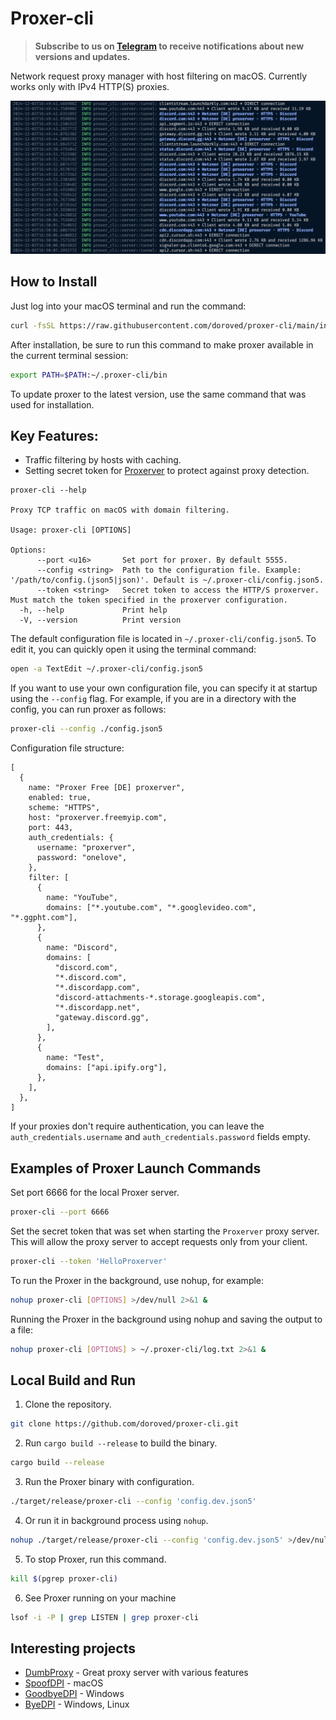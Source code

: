 # Proxer-cli

> **Subscribe to us on [Telegram](https://t.me/macproxer) to receive notifications about new versions and updates.**

Network request proxy manager with host filtering on macOS. Currently works only with IPv4 HTTP(S) proxies.

![proxer screenshot](screenshot.png)

## How to Install

Just log into your macOS terminal and run the command:

```bash
curl -fsSL https://raw.githubusercontent.com/doroved/proxer-cli/main/install.sh | bash
```

After installation, be sure to run this command to make proxer available in the current terminal session:

```bash
export PATH=$PATH:~/.proxer-cli/bin
```

To update proxer to the latest version, use the same command that was used for installation.

## Key Features:

- Traffic filtering by hosts with caching.
- Setting secret token for [Proxerver](https://github.com/doroved/proxerver) to protect against proxy detection.

```
proxer-cli --help

Proxy TCP traffic on macOS with domain filtering.

Usage: proxer-cli [OPTIONS]

Options:
      --port <u16>       Set port for proxer. By default 5555.
      --config <string>  Path to the configuration file. Example: '/path/to/config.(json5|json)'. Default is ~/.proxer-cli/config.json5.
      --token <string>   Secret token to access the HTTP/S proxerver. Must match the token specified in the proxerver configuration.
  -h, --help             Print help
  -V, --version          Print version
```

The default configuration file is located in `~/.proxer-cli/config.json5`. To edit it, you can quickly open it using the terminal command:

```bash
open -a TextEdit ~/.proxer-cli/config.json5
```

If you want to use your own configuration file, you can specify it at startup using the `--config` flag.
For example, if you are in a directory with the config, you can run proxer as follows:

```bash
proxer-cli --config ./config.json5
```

Configuration file structure:

```json5
[
  {
    name: "Proxer Free [DE] proxerver",
    enabled: true,
    scheme: "HTTPS",
    host: "proxerver.freemyip.com",
    port: 443,
    auth_credentials: {
      username: "proxerver",
      password: "onelove",
    },
    filter: [
      {
        name: "YouTube",
        domains: ["*.youtube.com", "*.googlevideo.com", "*.ggpht.com"],
      },
      {
        name: "Discord",
        domains: [
          "discord.com",
          "*.discord.com",
          "*.discordapp.com",
          "discord-attachments-*.storage.googleapis.com",
          "*.discordapp.net",
          "gateway.discord.gg",
        ],
      },
      {
        name: "Test",
        domains: ["api.ipify.org"],
      },
    ],
  },
]
```

If your proxies don't require authentication, you can leave the `auth_credentials.username` and `auth_credentials.password` fields empty.

## Examples of Proxer Launch Commands

Set port 6666 for the local Proxer server.

```bash
proxer-cli --port 6666
```

Set the secret token that was set when starting the `Proxerver` proxy server. This will allow the proxy server to accept requests only from your client.

```bash
proxer-cli --token 'HelloProxerver'
```

To run the Proxer in the background, use nohup, for example:

```bash
nohup proxer-cli [OPTIONS] >/dev/null 2>&1 &
```

Running the Proxer in the background using nohup and saving the output to a file:

```bash
nohup proxer-cli [OPTIONS] > ~/.proxer-cli/log.txt 2>&1 &
```

## Local Build and Run

1. Clone the repository.

```bash
git clone https://github.com/doroved/proxer-cli.git
```

2. Run `cargo build --release` to build the binary.

```bash
cargo build --release
```

3. Run the Proxer binary with configuration.

```bash
./target/release/proxer-cli --config 'config.dev.json5'
```

4. Or run it in background process using `nohup`.

```bash
nohup ./target/release/proxer-cli --config 'config.dev.json5' >/dev/null 2>&1 &
```

5. To stop Proxer, run this command.

```bash
kill $(pgrep proxer-cli)
```

6. See Proxer running on your machine

```bash
lsof -i -P | grep LISTEN | grep proxer-cli
```

## Interesting projects

- [DumbProxy](https://github.com/SenseUnit/dumbproxy) - Great proxy server with various features
- [SpoofDPI](https://github.com/xvzc/SpoofDPI) - macOS
- [GoodbyeDPI](https://github.com/ValdikSS/GoodbyeDPI) - Windows
- [ByeDPI](https://github.com/hufrea/byedpi) - Windows, Linux
